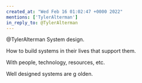 ```yaml
---
created_at: "Wed Feb 16 01:02:47 +0000 2022"
mentions: ['TylerAlterman']
in_reply_to: @TylerAlterman
---
```


@TylerAlterman System design.

How to build systems in their lives that support them.

With people, technology, resources,  etc.

Well designed systems are g olden.